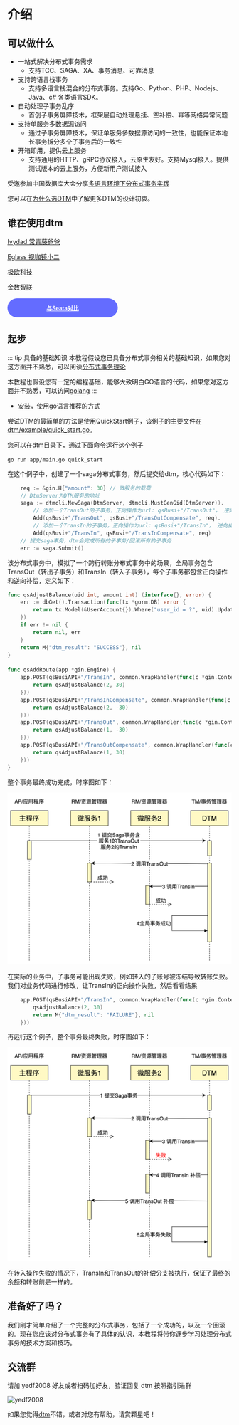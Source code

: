 # 介绍

## 可以做什么

* 一站式解决分布式事务需求
  - 支持TCC、SAGA、XA、事务消息、可靠消息
* 支持跨语言栈事务
  - 支持多语言栈混合的分布式事务。支持Go、Python、PHP、Nodejs、Java、c# 各类语言SDK。
* 自动处理子事务乱序
  - 首创子事务屏障技术，框架层自动处理悬挂、空补偿、幂等网络异常问题
* 支持单服务多数据源访问
  - 通过子事务屏障技术，保证单服务多数据源访问的一致性，也能保证本地长事务拆分多个子事务后的一致性
* 开箱即用，提供云上服务
  - 支持通用的HTTP、gRPC协议接入，云原生友好。支持Mysql接入。提供测试版本的云上服务，方便新用户测试接入

受邀参加中国数据库大会分享[多语言环境下分布式事务实践](http://dtcc.it168.com/yicheng.html#b9)

您可以在[为什么选DTM](./why)中了解更多DTM的设计初衷。

## 谁在使用dtm

[Ivydad 常青藤爸爸](https://ivydad.com)

[Eglass 视咖镜小二](https://epeijing.cn)

[极欧科技](http://jiou.me)

[金数智联]()


<a style="
    background-color:#646cff;
    font-size: 0.9em;
    color: #fff;
    margin: 0.2em 0;
    width: 200px;
    text-align: center;
    padding: 12px 24px;
    display: inline-block;
    vertical-align: middle;
    border-radius: 2em;
    font-weight: 600;
" href="../other/opensource">与Seata对比</a>

## 起步

::: tip 具备的基础知识
本教程假设您已具备分布式事务相关的基础知识，如果您对这方面并不熟悉，可以阅读[分布式事务理论](../guide/theory)

本教程也假设您有一定的编程基础，能够大致明白GO语言的代码，如果您对这方面并不熟悉，可以访问[golang](https://golang.google.cn/)
:::

- [安装](./install)，使用go语言推荐的方式

尝试DTM的最简单的方法是使用QuickStart例子，该例子的主要文件在[dtm/example/quick_start.go](https://github.com/yedf/dtm/blob/main/examples/quick_start.go)。

您可以在dtm目录下，通过下面命令运行这个例子

`go run app/main.go quick_start`

在这个例子中，创建了一个saga分布式事务，然后提交给dtm，核心代码如下：

``` go
	req := &gin.H{"amount": 30} // 微服务的载荷
	// DtmServer为DTM服务的地址
	saga := dtmcli.NewSaga(DtmServer, dtmcli.MustGenGid(DtmServer)).
		// 添加一个TransOut的子事务，正向操作为url: qsBusi+"/TransOut"， 逆向操作为url: qsBusi+"/TransOutCompensate"
		Add(qsBusi+"/TransOut", qsBusi+"/TransOutCompensate", req).
		// 添加一个TransIn的子事务，正向操作为url: qsBusi+"/TransIn"， 逆向操作为url: qsBusi+"/TransInCompensate"
		Add(qsBusi+"/TransIn", qsBusi+"/TransInCompensate", req)
	// 提交saga事务，dtm会完成所有的子事务/回滚所有的子事务
	err := saga.Submit()
```

该分布式事务中，模拟了一个跨行转账分布式事务中的场景，全局事务包含TransOut（转出子事务）和TransIn（转入子事务），每个子事务都包含正向操作和逆向补偿，定义如下：

``` go
func qsAdjustBalance(uid int, amount int) (interface{}, error) {
	err := dbGet().Transaction(func(tx *gorm.DB) error {
		return tx.Model(&UserAccount{}).Where("user_id = ?", uid).Update("balance", gorm.Expr("balance + ?", amount)).Error
	})
	if err != nil {
		return nil, err
	}
	return M{"dtm_result": "SUCCESS"}, nil
}

func qsAddRoute(app *gin.Engine) {
	app.POST(qsBusiAPI+"/TransIn", common.WrapHandler(func(c *gin.Context) (interface{}, error) {
		return qsAdjustBalance(2, 30)
	}))
	app.POST(qsBusiAPI+"/TransInCompensate", common.WrapHandler(func(c *gin.Context) (interface{}, error) {
		return qsAdjustBalance(2, -30)
	}))
	app.POST(qsBusiAPI+"/TransOut", common.WrapHandler(func(c *gin.Context) (interface{}, error) {
		return qsAdjustBalance(1, -30)
	}))
	app.POST(qsBusiAPI+"/TransOutCompensate", common.WrapHandler(func(c *gin.Context) (interface{}, error) {
		return qsAdjustBalance(1, 30)
	}))
}
```

整个事务最终成功完成，时序图如下：

![saga_normal](../imgs/saga_normal.jpg)

在实际的业务中，子事务可能出现失败，例如转入的子账号被冻结导致转账失败。我们对业务代码进行修改，让TransIn的正向操作失败，然后看看结果

``` go
	app.POST(qsBusiAPI+"/TransIn", common.WrapHandler(func(c *gin.Context) (interface{}, error) {
		qsAdjustBalance(2, 30)
		return M{"dtm_result": "FAILURE"}, nil
	}))
```

再运行这个例子，整个事务最终失败，时序图如下：

![saga_rollback](../imgs/saga_rollback.jpg)

在转入操作失败的情况下，TransIn和TransOut的补偿分支被执行，保证了最终的余额和转账前是一样的。

## 准备好了吗？

我们刚才简单介绍了一个完整的分布式事务，包括了一个成功的，以及一个回滚的。现在您应该对分布式事务有了具体的认识，本教程将带你逐步学习处理分布式事务的技术方案和技巧。

## 交流群

请加 yedf2008 好友或者扫码加好友，验证回复 dtm 按照指引进群

![yedf2008](http://service.ivydad.com/cover/dubbingb6b5e2c0-2d2a-cd59-f7c5-c6b90aceb6f1.jpeg)

如果您觉得[dtm](https://github.com/yedf/dtm)不错，或者对您有帮助，请赏颗星吧！
